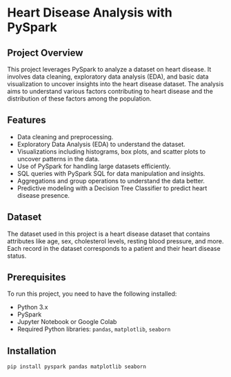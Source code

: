 # Heart Disease Analysis with PySpark

## Project Overview
This project leverages PySpark to analyze a dataset on heart disease. It involves data cleaning, exploratory data analysis (EDA), and basic data visualization to uncover insights into the heart disease dataset. The analysis aims to understand various factors contributing to heart disease and the distribution of these factors among the population.

## Features
- Data cleaning and preprocessing.
- Exploratory Data Analysis (EDA) to understand the dataset.
- Visualizations including histograms, box plots, and scatter plots to uncover patterns in the data.
- Use of PySpark for handling large datasets efficiently.
- SQL queries with PySpark SQL for data manipulation and insights.
- Aggregations and group operations to understand the data better.
- Predictive modeling with a Decision Tree Classifier to predict heart disease presence.

## Dataset
The dataset used in this project is a heart disease dataset that contains attributes like age, sex, cholesterol levels, resting blood pressure, and more. Each record in the dataset corresponds to a patient and their heart disease status.

## Prerequisites
To run this project, you need to have the following installed:
- Python 3.x
- PySpark
- Jupyter Notebook or Google Colab
- Required Python libraries: `pandas`, `matplotlib`, `seaborn`

## Installation
```bash
pip install pyspark pandas matplotlib seaborn
